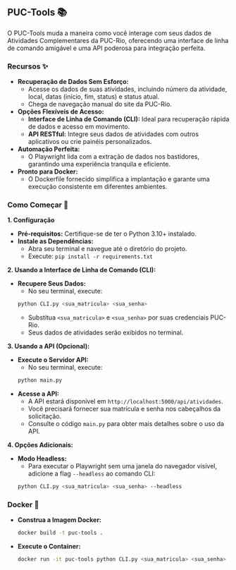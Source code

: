 ## PUC-Tools 📚

O PUC-Tools muda a maneira como você interage com seus dados de Atividades Complementares da PUC-Rio, oferecendo uma interface de linha de comando amigável e uma API poderosa para integração perfeita. 

### Recursos ✨

* **Recuperação de Dados Sem Esforço:** 
    * Acesse os dados de suas atividades, incluindo número da atividade, local, datas (início, fim, status) e status atual.
    * Chega de navegação manual do site da PUC-Rio.
* **Opções Flexíveis de Acesso:**
    * **Interface de Linha de Comando (CLI):** Ideal para recuperação rápida de dados e acesso em movimento.
    * **API RESTful:** Integre seus dados de atividades com outros aplicativos ou crie painéis personalizados.
* **Automação Perfeita:**
    * O Playwright lida com a extração de dados nos bastidores, garantindo uma experiência tranquila e eficiente.
* **Pronto para Docker:**
    * O Dockerfile fornecido simplifica a implantação e garante uma execução consistente em diferentes ambientes. 

### Como Começar 🚀

**1. Configuração**

* **Pré-requisitos:** Certifique-se de ter o Python 3.10+ instalado.
* **Instale as Dependências:** 
    * Abra seu terminal e navegue até o diretório do projeto.
    * Execute: `pip install -r requirements.txt`

**2. Usando a Interface de Linha de Comando (CLI):**

* **Recupere Seus Dados:**
    * No seu terminal, execute: 
    ```bash
    python CLI.py <sua_matricula> <sua_senha>
    ```
    * Substitua `<sua_matricula>` e `<sua_senha>` por suas credenciais PUC-Rio.
    * Seus dados de atividades serão exibidos no terminal. 

**3. Usando a API (Opcional):**

* **Execute o Servidor API:**
    * No seu terminal, execute: 
    ```bash
    python main.py
    ```
* **Acesse a API:**
    * A API estará disponível em `http://localhost:5000/api/atividades`.
    * Você precisará fornecer sua matrícula e senha nos cabeçalhos da solicitação.
    * Consulte o código `main.py` para obter mais detalhes sobre o uso da API. 

**4. Opções Adicionais:**

* **Modo Headless:** 
    * Para executar o Playwright sem uma janela do navegador visível, adicione a flag `--headless` ao comando CLI:
    ```bash
    python CLI.py <sua_matricula> <sua_senha> --headless 
    ``` 

### Docker 🐳

* **Construa a Imagem Docker:**
    ```bash
    docker build -t puc-tools .
    ```
* **Execute o Container:**
    ```bash
    docker run -it puc-tools python CLI.py <sua_matricula> <sua_senha>
    ```
